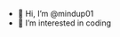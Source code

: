 - 👋 Hi, I’m @mindup01
- 👀 I’m interested in coding

<!---
mindup01/mindup01 is a ✨ special ✨ repository because its `README.md` (this file) appears on your GitHub profile.
You can click the Preview link to take a look at your changes.
--->
